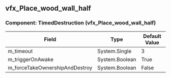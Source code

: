 ## vfx_Place_wood_wall_half

### Component: TimedDestruction (vfx_Place_wood_wall_half)

|Field|Type|Default Value|
|---|---|---|
|m_timeout|System.Single|3|
|m_triggerOnAwake|System.Boolean|True|
|m_forceTakeOwnershipAndDestroy|System.Boolean|False|

